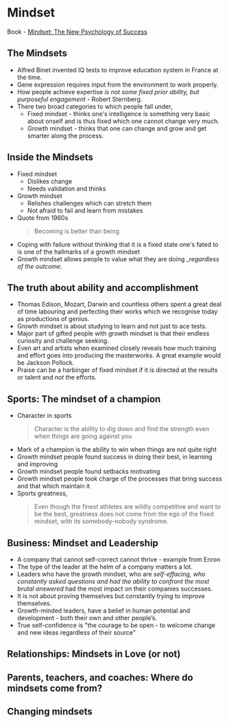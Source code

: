 # Mindset

Book - [Mindset: The New Psychology of Success](https://www.goodreads.com/book/show/40745.Mindset)

## The Mindsets

- Alfred Binet invented IQ tests to improve education system in France at the time.
- Gene expression requires input from the environment to work properly.
- How people achieve expertise _is not some fixed prior ability, but purposeful engagement_ - Robert Sternberg.
- There two broad categories to which people fall under,
  - Fixed mindset - thinks one's intelligence is something very basic about
    onself and is thus fixed which one cannot change very much.
  - Growth mindset - thinks that one can change and grow and get smarter along
    the process.

## Inside the Mindsets

- Fixed mindset
  - Dislikes change
  - Needs validation and thinks 
- Growth mindset
  - Relishes challenges which can stretch them
  - Not afraid to fail and learn from mistakes
- Quote from 1960s
  > Becoming is better than being
- Coping with failure without thinking that it is a fixed state one's fated to is one of the hallmarks of a growth mindset
- Growth mindset allows people to value what they are doing __regardless of the outcome_.

## The truth about ability and accomplishment

- Thomas Edison, Mozart, Darwin and countless others spent a great deal of time labouring and perfecting their works which we recognise today as productions of genius.
- Growth mindset is about studying to learn and not just to ace tests.
- Major part of gifted people with growth mindset is that their endless curiosity and challenge seeking.
- Even art and artists when examined closely reveals how much training and effort goes into producing the masterworks. A great example would be Jackson Pollock.
- Praise can be a harbinger of fixed mindset if it is directed at the results or talent and _not_ the efforts.

## Sports: The mindset of a champion

- Character in sports
  > Character is the ability to dig down and find the strength even when things are going against you
- Mark of a champion is the ability to win when things are not quite right
- Growth mindset people found success in doing their best, in learning and improving
- Growth mindset people found setbacks motivating
- Growth mindset people took charge of the processes that bring success and that which maintain it
- Sports greatness, 
  > Even though the finest athletes are wildly competitive and
  > want to be the best, greatness does not come from the ego of the fixed mindset,
  > with its somebody–nobody syndrome.

## Business: Mindset and Leadership

- A company that cannot self-correct cannot thrive - example from Enron
- The type of the leader at the helm of a company matters a lot. 
- Leaders who have the growth mindset, who are _self-effacing, who constantly asked questions and had the ability to confront the most brutal answered_ had the most impact on their companies successes.
- It is not about proving themselves but constantly trying to improve themselves.
- Growth-minded leaders, have a belief in human potential and development - both their own and other people’s.
- True self-confidence is "the courage to be open - to welcome change and new ideas regardless of their source"

## Relationships: Mindsets in Love (or not)


## Parents, teachers, and coaches: Where do mindsets come from?

## Changing mindsets



